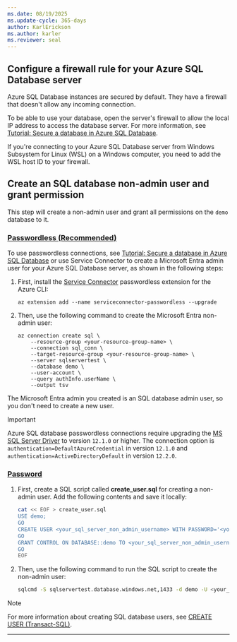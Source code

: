 ```yaml
---
ms.date: 08/19/2025
ms.update-cycle: 365-days
author: KarlErickson
ms.author: karler
ms.reviewer: seal
---
```


## Configure a firewall rule for your Azure SQL Database server

Azure SQL Database instances are secured by default. They have a firewall that doesn't allow any incoming connection.

To be able to use your database, open the server's firewall to allow the local IP address to access the database server. For more information, see [Tutorial: Secure a database in Azure SQL Database](/azure/azure-sql/database/secure-database-tutorial).

If you're connecting to your Azure SQL Database server from Windows Subsystem for Linux (WSL) on a Windows computer, you need to add the WSL host ID to your firewall.

## Create an SQL database non-admin user and grant permission

This step will create a non-admin user and grant all permissions on the `demo` database to it.

### [Passwordless (Recommended)](#tab/passwordless)

To use passwordless connections, see [Tutorial: Secure a database in Azure SQL Database](/azure/azure-sql/database/secure-database-tutorial) or use Service Connector to create a Microsoft Entra admin user for your Azure SQL Database server, as shown in the following steps:

1. First, install the [Service Connector](/azure/service-connector/overview) passwordless extension for the Azure CLI:

   ```azurecli
   az extension add --name serviceconnector-passwordless --upgrade
   ```

1. Then, use the following command to create the Microsoft Entra non-admin user:

   ```azurecli
   az connection create sql \
       --resource-group <your-resource-group-name> \
       --connection sql_conn \
       --target-resource-group <your-resource-group-name> \
       --server sqlservertest \
       --database demo \
       --user-account \
       --query authInfo.userName \
       --output tsv
   ```

The Microsoft Entra admin you created is an SQL database admin user, so you don't need to create a new user.

> [!IMPORTANT]
> Azure SQL database passwordless connections require upgrading the [MS SQL Server Driver](https://mvnrepository.com/artifact/com.microsoft.sqlserver/mssql-jdbc) to version `12.1.0` or higher. The connection option is `authentication=DefaultAzureCredential` in version `12.1.0` and `authentication=ActiveDirectoryDefault` in version `12.2.0`.

### [Password](#tab/password)

1. First, create a SQL script called **create_user.sql** for creating a non-admin user. Add the following contents and save it locally:

   ```bash
   cat << EOF > create_user.sql
   USE demo;
   GO
   CREATE USER <your_sql_server_non_admin_username> WITH PASSWORD='<your_sql_server_non_admin_password>'
   GO
   GRANT CONTROL ON DATABASE::demo TO <your_sql_server_non_admin_username>;
   GO
   EOF
   ```

1. Then, use the following command to run the SQL script to create the non-admin user:

   ```bash
   sqlcmd -S sqlservertest.database.windows.net,1433 -d demo -U <your_sql_server_admin_username> -P <your_sql_server_admin_password> -i create_user.sql
   ```

> [!NOTE]
> For more information about creating SQL database users, see [CREATE USER (Transact-SQL)](/sql/t-sql/statements/create-user-transact-sql).

---
